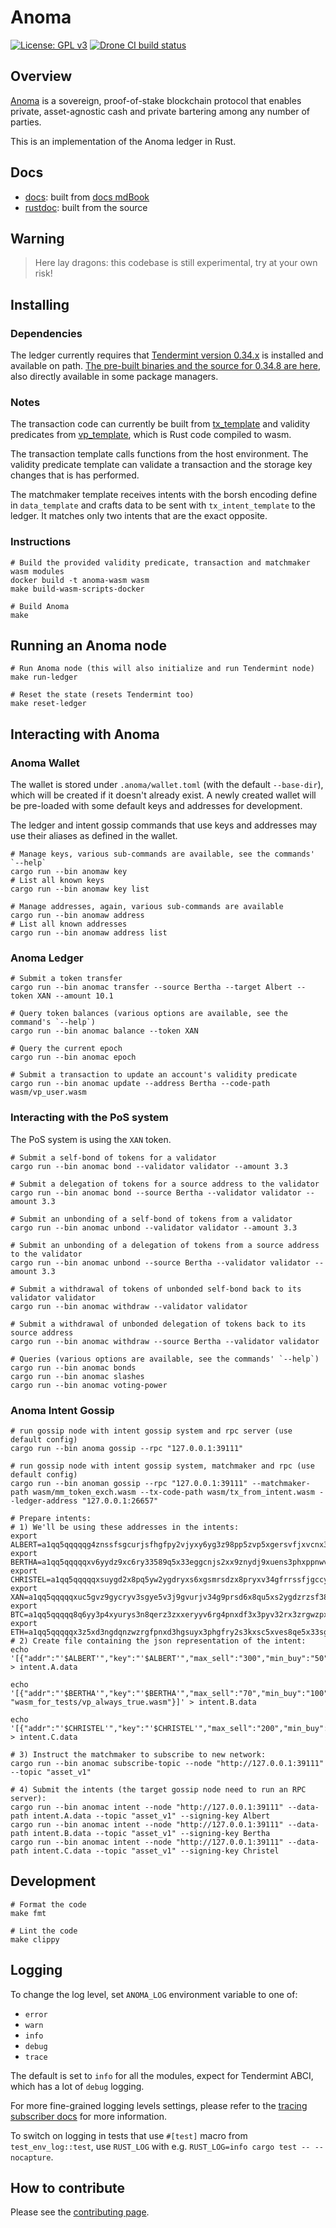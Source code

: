 # Anoma

[![License: GPL v3](https://img.shields.io/badge/License-GPLv3-blue.svg)](./LICENSE)
[![Drone CI build status](https://ci.heliax.dev/api/badges/anoma/anoma/status.svg)](https://ci.heliax.dev/anoma/anoma)

## Overview

[Anoma](https://anoma.network/) is a sovereign, proof-of-stake blockchain protocol that enables private, asset-agnostic cash and private bartering among any number of parties.

This is an implementation of the Anoma ledger in Rust.

## Docs

- [docs](https://anoma.github.io/anoma/): built from [docs mdBook](./docs/)
- [rustdoc](https://anoma.github.io/anoma/rustdoc/anoma/): built from the source

## Warning

> Here lay dragons: this codebase is still experimental, try at your own risk!

## Installing

### Dependencies

The ledger currently requires that [Tendermint version 0.34.x](https://github.com/tendermint/tendermint) is installed and available on path. [The pre-built binaries and the source for 0.34.8 are here](https://github.com/tendermint/tendermint/releases/tag/v0.34.8), also directly available in some package managers.

### Notes

The transaction code can currently be built from [tx_template](wasm/tx_template) and validity predicates from [vp_template](wasm/vp_template), which is Rust code compiled to wasm.

The transaction template calls functions from the host environment. The validity predicate template can validate a transaction and the storage key changes that is has performed.

The matchmaker template receives intents with the borsh encoding define in `data_template` and crafts data to be sent with `tx_intent_template` to the ledger. It matches only two intents that are the exact opposite.

### Instructions

```shell
# Build the provided validity predicate, transaction and matchmaker wasm modules
docker build -t anoma-wasm wasm
make build-wasm-scripts-docker

# Build Anoma
make

```

## Running an Anoma node

```shell
# Run Anoma node (this will also initialize and run Tendermint node)
make run-ledger

# Reset the state (resets Tendermint too)
make reset-ledger

```

## Interacting with Anoma

### Anoma Wallet

The wallet is stored under `.anoma/wallet.toml` (with the default `--base-dir`), which will be created if it doesn't already exist. A newly created wallet will be pre-loaded with some default keys and addresses for development.

The ledger and intent gossip commands that use keys and addresses may use their aliases as defined in the wallet.

```shell
# Manage keys, various sub-commands are available, see the commands' `--help`
cargo run --bin anomaw key
# List all known keys
cargo run --bin anomaw key list

# Manage addresses, again, various sub-commands are available
cargo run --bin anomaw address
# List all known addresses
cargo run --bin anomaw address list
```

### Anoma Ledger

```shell
# Submit a token transfer
cargo run --bin anomac transfer --source Bertha --target Albert --token XAN --amount 10.1

# Query token balances (various options are available, see the command's `--help`)
cargo run --bin anomac balance --token XAN

# Query the current epoch
cargo run --bin anomac epoch

# Submit a transaction to update an account's validity predicate
cargo run --bin anomac update --address Bertha --code-path wasm/vp_user.wasm
```

### Interacting with the PoS system

The PoS system is using the `XAN` token.

```shell
# Submit a self-bond of tokens for a validator
cargo run --bin anomac bond --validator validator --amount 3.3

# Submit a delegation of tokens for a source address to the validator
cargo run --bin anomac bond --source Bertha --validator validator --amount 3.3

# Submit an unbonding of a self-bond of tokens from a validator
cargo run --bin anomac unbond --validator validator --amount 3.3

# Submit an unbonding of a delegation of tokens from a source address to the validator
cargo run --bin anomac unbond --source Bertha --validator validator --amount 3.3

# Submit a withdrawal of tokens of unbonded self-bond back to its validator validator
cargo run --bin anomac withdraw --validator validator

# Submit a withdrawal of unbonded delegation of tokens back to its source address
cargo run --bin anomac withdraw --source Bertha --validator validator

# Queries (various options are available, see the commands' `--help`)
cargo run --bin anomac bonds
cargo run --bin anomac slashes
cargo run --bin anomac voting-power
```

### Anoma Intent Gossip

```shell
# run gossip node with intent gossip system and rpc server (use default config)
cargo run --bin anoma gossip --rpc "127.0.0.1:39111"

# run gossip node with intent gossip system, matchmaker and rpc (use default config)
cargo run --bin anoman gossip --rpc "127.0.0.1:39111" --matchmaker-path wasm/mm_token_exch.wasm --tx-code-path wasm/tx_from_intent.wasm --ledger-address "127.0.0.1:26657"

# Prepare intents:
# 1) We'll be using these addresses in the intents:
export ALBERT=a1qq5qqqqqg4znssfsgcurjsfhgfpy2vjyxy6yg3z98pp5zvp5xgersvfjxvcnx3f4xycrzdfkak0xhx
export BERTHA=a1qq5qqqqqxv6yydz9xc6ry33589q5x33eggcnjs2xx9znydj9xuens3phxppnwvzpg4rrqdpswve4n9
export CHRISTEL=a1qq5qqqqqxsuygd2x8pq5yw2ygdryxs6xgsmrsdzx8pryxv34gfrrssfjgccyg3zpxezrqd2y2s3g5s
export XAN=a1qq5qqqqqxuc5gvz9gycryv3sgye5v3j9gvurjv34g9prsd6x8qu5xs2ygdzrzsf38q6rss33xf42f3
export BTC=a1qq5qqqqq8q6yy3p4xyurys3n8qerz3zxxeryyv6rg4pnxdf3x3pyv32rx3zrgwzpxu6ny32r3laduc
export ETH=a1qq5qqqqqx3z5xd3ngdqnzwzrgfpnxd3hgsuyx3phgfry2s3kxsc5xves8qe5x33sgdprzvjptzfry9
# 2) Create file containing the json representation of the intent:
echo '[{"addr":"'$ALBERT'","key":"'$ALBERT'","max_sell":"300","min_buy":"50","rate_min":"0.7","token_buy":"'$BTC'","token_sell":"'$ETH'"}]' > intent.A.data

echo '[{"addr":"'$BERTHA'","key":"'$BERTHA'","max_sell":"70","min_buy":"100","rate_min":"2","token_buy":"'$XAN'","token_sell":"'$BTC'","vp_path": "wasm_for_tests/vp_always_true.wasm"}]' > intent.B.data

echo '[{"addr":"'$CHRISTEL'","key":"'$CHRISTEL'","max_sell":"200","min_buy":"20","rate_min":"0.5","token_buy":"'$ETH'","token_sell":"'$XAN'"}]' > intent.C.data

# 3) Instruct the matchmaker to subscribe to new network:
cargo run --bin anomac subscribe-topic --node "http://127.0.0.1:39111" --topic "asset_v1"

# 4) Submit the intents (the target gossip node need to run an RPC server):
cargo run --bin anomac intent --node "http://127.0.0.1:39111" --data-path intent.A.data --topic "asset_v1" --signing-key Albert
cargo run --bin anomac intent --node "http://127.0.0.1:39111" --data-path intent.B.data --topic "asset_v1" --signing-key Bertha
cargo run --bin anomac intent --node "http://127.0.0.1:39111" --data-path intent.C.data --topic "asset_v1" --signing-key Christel
```

## Development

```shell
# Format the code
make fmt

# Lint the code
make clippy
```

## Logging

To change the log level, set `ANOMA_LOG` environment variable to one of:

- `error`
- `warn`
- `info`
- `debug`
- `trace`

The default is set to `info` for all the modules, expect for Tendermint ABCI, which has a lot of `debug` logging.

For more fine-grained logging levels settings, please refer to the [tracing subscriber docs](https://docs.rs/tracing-subscriber/0.2.18/tracing_subscriber/struct.EnvFilter.html#directives) for more information.

To switch on logging in tests that use `#[test]` macro from `test_env_log::test`, use `RUST_LOG` with e.g. `RUST_LOG=info cargo test -- --nocapture`.

## How to contribute

Please see the [contributing page](./CONTRIBUTING.md).
